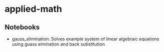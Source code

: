 # applied-math

## Notebooks
- gauss_elimination: Solves example system of linear algebraic equations using guass elmination and back substitution
